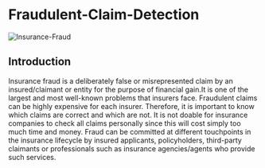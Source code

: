# Fraudulent-Claim-Detection
![Insurance-Fraud](https://user-images.githubusercontent.com/63025220/157055530-e3b207ee-12a7-4690-851a-a35f959c984b.jpg)
## Introduction
Insurance fraud is a deliberately false or misrepresented claim by an insured/claimant or entity for the purpose of financial gain.It is one of the largest and most well-known problems that insurers face. Fraudulent claims can be highly expensive for each insurer. Therefore, it is important to know which claims are correct and which are not. It is not doable for insurance companies to check all claims personally since this will cost simply too much time and money. Fraud can be committed at different touchpoints in the insurance lifecycle by insured applicants, policyholders, third-party claimants or professionals such as insurance agencies/agents who provide such services.
